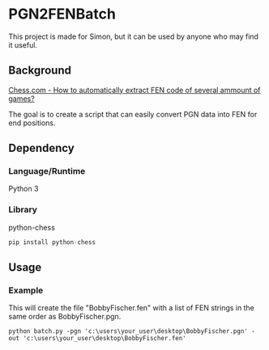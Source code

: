 # PGN2FENBatch

This project is made for Simon, but it can be used by anyone who may find it useful.

## Background

[Chess.com - How to automatically extract FEN code of several ammount of games?](https://www.chess.com/clubs/forum/view/how-to-automatically-extract-fen-code-of-several-ammount-of-games)

The goal is to create a script that can easily convert PGN data into FEN for end positions.

## Dependency

### Language/Runtime

Python 3

### Library

python-chess
```python
pip install python-chess
```

## Usage

### Example

This will create the file "BobbyFischer.fen" with a list of FEN strings in the same order as BobbyFischer.pgn.

```
python batch.py -pgn 'c:\users\your_user\desktop\BobbyFischer.pgn' -out 'c:\users\your_user\desktop\BobbyFischer.fen'
```

